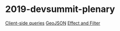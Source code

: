 # 2019-devsummit-plenary

[Client-side queries](https://ycabon.github.com/2019-devsummit-plenary/1_client-side-queries.html)
[GeoJSON](https://ycabon.github.com/2019-devsummit-plenary/2_geojson.html)
[Effect and Filter](https://ycabon.github.com/2019-devsummit-plenary/3_filter_effect.html)
